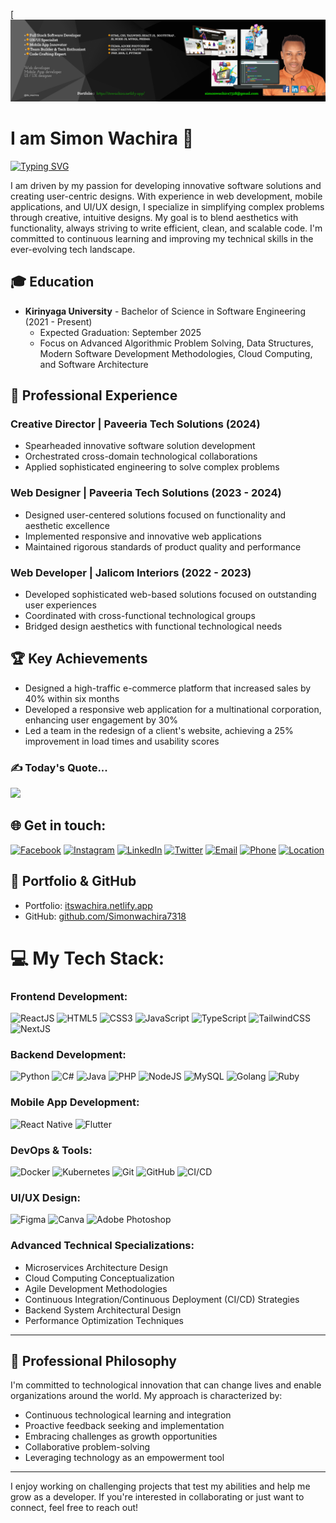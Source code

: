 [![logo](https://github.com/Simonwachira7318/Simonwachira7318/blob/main/cover.png?raw=true)
# I am Simon Wachira 💫
[![Typing SVG](https://readme-typing-svg.herokuapp.com?size=30&color=00FF00&width=1000&lines=An+Aspiring+Software+Engineer;Passionate+about+crafting+clean+%26+efficient+code;Experienced+in+Frontend,+Backend+and+Mobile+Apps+Development;Creative+Director+at+Paveeria+Tech+Solutions)](https://git.io/typing-svg)

I am driven by my passion for developing innovative software solutions and creating user-centric designs. With experience in web development, mobile applications, and UI/UX design, I specialize in simplifying complex problems through creative, intuitive designs. My goal is to blend aesthetics with functionality, always striving to write efficient, clean, and scalable code. I'm committed to continuous learning and improving my technical skills in the ever-evolving tech landscape.

## 🎓 Education
- **Kirinyaga University** - Bachelor of Science in Software Engineering (2021 - Present)
  - Expected Graduation: September 2025
  - Focus on Advanced Algorithmic Problem Solving, Data Structures, Modern Software Development Methodologies, Cloud Computing, and Software Architecture

## 💼 Professional Experience
### Creative Director | Paveeria Tech Solutions (2024)
- Spearheaded innovative software solution development
- Orchestrated cross-domain technological collaborations
- Applied sophisticated engineering to solve complex problems

### Web Designer | Paveeria Tech Solutions (2023 - 2024)
- Designed user-centered solutions focused on functionality and aesthetic excellence
- Implemented responsive and innovative web applications
- Maintained rigorous standards of product quality and performance

### Web Developer | Jalicom Interiors (2022 - 2023)
- Developed sophisticated web-based solutions focused on outstanding user experiences
- Coordinated with cross-functional technological groups
- Bridged design aesthetics with functional technological needs

## 🏆 Key Achievements
- Designed a high-traffic e-commerce platform that increased sales by 40% within six months
- Developed a responsive web application for a multinational corporation, enhancing user engagement by 30%
- Led a team in the redesign of a client's website, achieving a 25% improvement in load times and usability scores

### ✍️ Today's Quote...
![](https://quotes-github-readme.vercel.app/api?type=horizontal&theme=radical)

## 🌐 Get in touch:
[![Facebook](https://img.shields.io/badge/Facebook-%231877F2.svg?logo=Facebook&logoColor=white)](https://www.facebook.com/profile.php?id=100071584461977) 
[![Instagram](https://img.shields.io/badge/Instagram-%23E4405F.svg?logo=Instagram&logoColor=white)](https://instagram.com/its__wachira) 
[![LinkedIn](https://img.shields.io/badge/LinkedIn-%230077B5.svg?logo=linkedin&logoColor=white)](https://www.linkedin.com/in/simon-wachira-680b88268) 
[![Twitter](https://img.shields.io/badge/Twitter-%231DA1F2.svg?logo=Twitter&logoColor=white)](https://twitter.com/@Its_wachira2)
[![Email](https://img.shields.io/badge/Email-simonwachira7318@gmail.com-D14836?style=flat&logo=gmail&logoColor=white)](mailto:simonwachira7318@gmail.com)
[![Phone](https://img.shields.io/badge/Phone-%2B254%20115256%20304-25D366?style=flat&logo=whatsapp&logoColor=white)](tel:+254115256304)
[![Location](https://img.shields.io/badge/Location-Kutus,%20Kirinyaga%20County,%20Kenya-4285F4?style=flat&logo=google-maps&logoColor=white)](https://goo.gl/maps/Kenya)

## 🔗 Portfolio & GitHub
- Portfolio: [itswachira.netlify.app](https://itswachira.netlify.app/)
- GitHub: [github.com/Simonwachira7318](https://github.com/Simonwachira7318)

# 💻 My Tech Stack:

### Frontend Development:
![ReactJS](https://img.shields.io/badge/reactjs-%2320232a.svg?style=for-the-badge&logo=react&logoColor=%2361DAFB) 
![HTML5](https://img.shields.io/badge/html5-%23E34F26.svg?style=for-the-badge&logo=html5&logoColor=white) 
![CSS3](https://img.shields.io/badge/css3-%231572B6.svg?style=for-the-badge&logo=css3&logoColor=white) 
![JavaScript](https://img.shields.io/badge/javascript-%23323330.svg?style=for-the-badge&logo=javascript&logoColor=%23F7DF1E) 
![TypeScript](https://img.shields.io/badge/typescript-%23007ACC.svg?style=for-the-badge&logo=typescript&logoColor=white) 
![TailwindCSS](https://img.shields.io/badge/tailwindcss-%2338B2AC.svg?style=for-the-badge&logo=tailwind-css&logoColor=white)
![NextJS](https://img.shields.io/badge/next.js-%23000000.svg?style=for-the-badge&logo=next.js&logoColor=white)

### Backend Development:
![Python](https://img.shields.io/badge/python-3670A0?style=for-the-badge&logo=python&logoColor=ffdd54)
![C#](https://img.shields.io/badge/c%23-%23239120.svg?style=for-the-badge&logo=c-sharp&logoColor=white)
![Java](https://img.shields.io/badge/java-%23ED8B00.svg?style=for-the-badge&logo=java&logoColor=white)
![PHP](https://img.shields.io/badge/php-%23777BB4.svg?style=for-the-badge&logo=php&logoColor=white) 
![NodeJS](https://img.shields.io/badge/nodejs-%2343853D.svg?style=for-the-badge&logo=node.js&logoColor=white) 
![MySQL](https://img.shields.io/badge/mysql-%2300f.svg?style=for-the-badge&logo=mysql&logoColor=white)
![Golang](https://img.shields.io/badge/go-%2300ADD8.svg?style=for-the-badge&logo=go&logoColor=white)
![Ruby](https://img.shields.io/badge/ruby-%23CC342D.svg?style=for-the-badge&logo=ruby&logoColor=white)

### Mobile App Development:
![React Native](https://img.shields.io/badge/react_native-%2320232a.svg?style=for-the-badge&logo=react&logoColor=%2361DAFB) 
![Flutter](https://img.shields.io/badge/Flutter-%2302569B.svg?style=for-the-badge&logo=Flutter&logoColor=white)

### DevOps & Tools:
![Docker](https://img.shields.io/badge/docker-%230db7ed.svg?style=for-the-badge&logo=docker&logoColor=white)
![Kubernetes](https://img.shields.io/badge/kubernetes-%23326ce5.svg?style=for-the-badge&logo=kubernetes&logoColor=white)
![Git](https://img.shields.io/badge/git-%23F05033.svg?style=for-the-badge&logo=git&logoColor=white)
![GitHub](https://img.shields.io/badge/github-%23121011.svg?style=for-the-badge&logo=github&logoColor=white)
![CI/CD](https://img.shields.io/badge/CI/CD-Pipeline-%232088FF.svg?style=for-the-badge&logo=github-actions&logoColor=white)

### UI/UX Design:
![Figma](https://img.shields.io/badge/figma-%23F24E1E.svg?style=for-the-badge&logo=figma&logoColor=white) 
![Canva](https://img.shields.io/badge/canva-%2300C4CC.svg?style=for-the-badge&logo=canva&logoColor=white) 
![Adobe Photoshop](https://img.shields.io/badge/adobe_photoshop-%2331A8FF.svg?style=for-the-badge&logo=adobephotoshop&logoColor=white)

### Advanced Technical Specializations:
- Microservices Architecture Design
- Cloud Computing Conceptualization
- Agile Development Methodologies
- Continuous Integration/Continuous Deployment (CI/CD) Strategies
- Backend System Architectural Design
- Performance Optimization Techniques

---

## 🌟 Professional Philosophy
I'm committed to technological innovation that can change lives and enable organizations around the world. My approach is characterized by:
- Continuous technological learning and integration
- Proactive feedback seeking and implementation
- Embracing challenges as growth opportunities
- Collaborative problem-solving
- Leveraging technology as an empowerment tool

---

I enjoy working on challenging projects that test my abilities and help me grow as a developer. If you're interested in collaborating or just want to connect, feel free to reach out!
